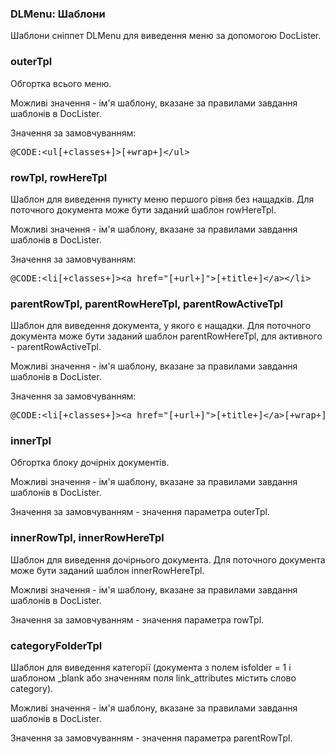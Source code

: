 
<meta http-equiv="Content-Type" content="text/html; charset=utf-8">
<h3>DLMenu: Шаблони </h3> 
Шаблони cніппет DLMenu для виведення меню за допомогою DocLister.	
<br>
<h3 class="sub-header text-bold">outerTpl</h3>
<p>Обгортка всього меню.</p>
<p>Можливі значення - ім'я шаблону, вказане за правилами завдання шаблонів в DocLister.</p>
<p>Значення за замовчуванням:</p>
<pre class="brush: html;">@CODE:&lt;ul[+classes+]&gt;[+wrap+]&lt;/ul&gt;</pre>
<h3 class="sub-header text-bold">rowTpl, rowHereTpl</h3>
<p>Шаблон для виведення пункту меню першого рівня без нащадків. Для поточного документа може бути заданий шаблон rowHereTpl.</p>
<p>Можливі значення - ім'я шаблону, вказане за правилами завдання шаблонів в DocLister.</p>
<p>Значення за замовчуванням:</p>
<pre class="brush: html;">@CODE:&lt;li[+classes+]&gt;&lt;a href="[+url+]"&gt;[+title+]&lt;/a&gt;&lt;/li&gt;</pre>
<h3 class="sub-header text-bold">parentRowTpl, parentRowHereTpl, parentRowActiveTpl</h3>
<p>Шаблон для виведення документа, у якого є нащадки. Для поточного документа може бути заданий шаблон parentRowHereTpl, для активного - parentRowActiveTpl.</p>
<p>Можливі значення - ім'я шаблону, вказане за правилами завдання шаблонів в DocLister.</p>
<p>Значення за замовчуванням:</p>
<pre class="brush: html;">@CODE:&lt;li[+classes+]&gt;&lt;a href="[+url+]"&gt;[+title+]&lt;/a&gt;[+wrap+]&lt;/li&gt;</pre>
<h3 class="sub-header text-bold">innerTpl</h3>
<p>Обгортка блоку дочірніх документів.</p>
<p>Можливі значення - ім'я шаблону, вказане за правилами завдання шаблонів в DocLister.</p>
<p>Значення за замовчуванням - значення параметра outerTpl.</p>
<h3 class="sub-header text-bold">innerRowTpl, innerRowHereTpl</h3>
<p>Шаблон для виведення дочірнього документа. Для поточного документа може бути заданий шаблон innerRowHereTpl.</p>
<p>Можливі значення - ім'я шаблону, вказане за правилами завдання шаблонів в DocLister.</p>
<p>Значення за замовчуванням - значення параметра rowTpl.</p>
<h3 class="sub-header text-bold">categoryFolderTpl</h3>
<p>Шаблон для виведення категорії (документа з полем isfolder = 1 і шаблоном _blank або значенням поля link_attributes містить слово category).</p>
<p>Можливі значення - ім'я шаблону, вказане за правилами завдання шаблонів в DocLister.</p>
<p>Значення за замовчуванням - значення параметра parentRowTpl.</p>
